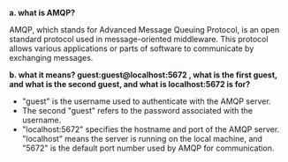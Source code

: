 **a. what is AMQP?**

AMQP, which stands for Advanced Message Queuing Protocol, is an open standard protocol used in message-oriented middleware. This protocol allows various applications or parts of software to communicate by exchanging messages.

**b. what it means? guest:guest@localhost:5672 , what is the first guest, and what is the second guest, and what is localhost:5672 is for?**
- "guest" is the username used to authenticate with the AMQP server.
- The second "guest" refers to the password associated with the username.
- "localhost:5672" specifies the hostname and port of the AMQP server. "localhost" means the server is running on the local machine, and "5672" is the default port number used by AMQP for communication.